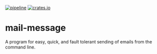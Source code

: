 [![pipeline](https://github.com/d-e-s-o/mail-message/actions/workflows/test.yml/badge.svg?branch=main)](https://github.com/d-e-s-o/mail-message/actions/workflows/test.yml)
[![crates.io](https://img.shields.io/crates/v/mail-message.svg)](https://crates.io/crates/mail-message)

mail-message
============

A program for easy, quick, and fault tolerant sending of emails from the
command line.

